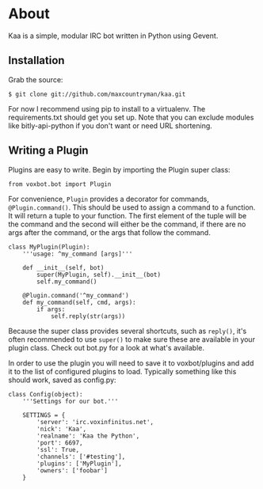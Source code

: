 About
=====
Kaa is a simple, modular IRC bot written in Python using Gevent.

Installation
------------
Grab the source:

    $ git clone git://github.com/maxcountryman/kaa.git

For now I recommend using pip to install to a virtualenv. The requirements.txt 
should get you set up. Note that you can exclude modules like bitly-api-python 
if you don't want or need URL shortening.

Writing a Plugin
----------------
Plugins are easy to write. Begin by importing the Plugin super class:

    from voxbot.bot import Plugin

For convenience, `Plugin` provides a decorator for commands, 
`@Plugin.command()`. This should be used to assign a command to a function. It 
will return a tuple to your function. The first element of the tuple will be 
the command and the second will either be the command, if there are no args 
after the command, or the args that follow the command.

    class MyPlugin(Plugin):
        '''usage: ^my_command [args]'''
        
        def __init__(self, bot)
            super(MyPlugin, self).__init__(bot)
            self.my_command()
            
        @Plugin.command('^my_command')
        def my_command(self, cmd, args):
            if args:
                self.reply(str(args))

Because the super class provides several shortcuts, such as `reply()`, it's 
often recommended to use `super()` to make sure these are available in your
plugin class. Check out bot.py for a look at what's available.

In order to use the plugin you will need to save it to voxbot/plugins and add 
it to the list of configured plugins to load. Typically something like this 
should work, saved as config.py:

    class Config(object):
        '''Settings for our bot.'''
        
        SETTINGS = {
            'server': 'irc.voxinfinitus.net', 
            'nick': 'Kaa', 
            'realname': 'Kaa the Python', 
            'port': 6697, 
            'ssl': True, 
            'channels': ['#testing'],
            'plugins': ['MyPlugin'],
            'owners': ['foobar']
        }
